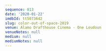 ```yaml
---
sequence: 813
date: '2020-01-22'
imdbId: tt5073642
slug: color-out-of-space-2019
venue: Alamo Drafthouse Cinema - One Loudoun
venueNotes: null
medium: null
mediumNotes: null
---
```



